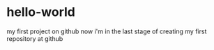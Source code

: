# hello-world
my first project on github
now i'm in the last stage of creating my first repository at github
